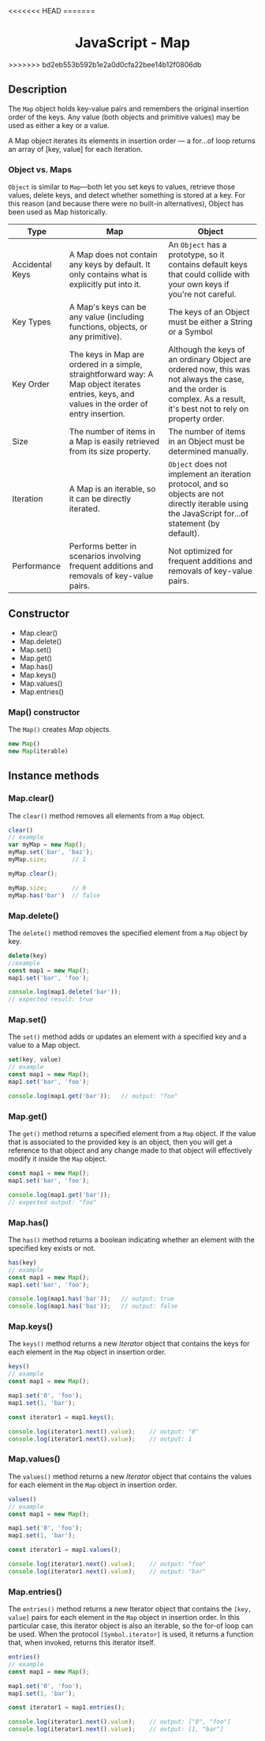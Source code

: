 <link rel="stylesheet" href="https://cdn.jsdelivr.net/npm/bootstrap-icons@1.5.0/font/bootstrap-icons.css">
<<<<<<< HEAD
<link rel="stylesheet" href="../../lib/doc_style.css">
=======
<link rel="stylesheet" href="../source.css">

<h1 style="text-align:center;">JavaScript - Map</h1>
>>>>>>> bd2eb553b592b1e2a0d0cfa22bee14b12f0806db

## Description
The `Map` object holds key-value pairs and remembers the original insertion order of the keys. Any value (both objects and primitive values) may be used as either a key or a value.

A Map object iterates its elements in insertion order — a for...of loop returns an array of [key, value] for each iteration.

### Object vs. Maps
`Object` is similar to `Map`—both let you set keys to values, retrieve those values, delete keys, and detect whether something is stored at a key. For this reason (and because there were no built-in alternatives), Object has been used as Map historically.

| Type | Map | Object |
|------|-----|--------|
|Accidental Keys |A Map does not contain any keys by default. It only contains what is explicitly put into it.|An `Object` has a prototype, so it contains default keys that could collide with your own keys if you're not careful.|
|Key Types|A Map's keys can be any value (including functions, objects, or any primitive).|The keys of an Object must be either a String or a Symbol|
|Key Order|The keys in Map are ordered in a simple, straightforward way: A Map object iterates entries, keys, and values in the order of entry insertion.|Although the keys of an ordinary Object are ordered now, this was not always the case, and the order is complex. As a result, it's best not to rely on property order.|
|Size|The number of items in a Map is easily retrieved from its size property.|The number of items in an Object must be determined manually.|
|Iteration|A Map is an iterable, so it can be directly iterated.|`Object` does not implement an iteration protocol, and so objects are not directly iterable using the JavaScript for...of statement (by default).|
|Performance|Performs better in scenarios involving frequent additions and removals of key-value pairs.|Not optimized for frequent additions and removals of key-value pairs.|

## Constructor
* Map.clear()
* Map.delete()
* Map.set()
* Map.get()
* Map.has()
* Map.keys()
* Map.values()
* Map.entries()

### Map() constructor
The `Map()` creates *Map* objects.
```js
new Map()
new Map(iterable)
```

## Instance methods

### Map.clear()
The `clear()` method removes all elements from a `Map` object.
```js
clear()
// example
var myMap = new Map();
myMap.set('bar', 'baz');
myMap.size;       // 1

myMap.clear();

myMap.size;       // 0
myMap.has('bar')  // false
```

### Map.delete()
The `delete()` method removes the specified element from a `Map` object by key.
```js
delete(key)
//example
const map1 = new Map();
map1.set('bar', 'foo');

console.log(map1.delete('bar'));
// expected result: true
```

### Map.set()
The `set()` method adds or updates an element with a specified key and a value to a Map object.
```js
set(key, value)
// example
const map1 = new Map();
map1.set('bar', 'foo');

console.log(map1.get('bar'));   // output: "foo"
```

### Map.get()
The `get()` method returns a specified element from a `Map` object. If the value that is associated to the provided key is an object, then you will get a reference to that object and any change made to that object will effectively modify it inside the `Map` object.
```js
const map1 = new Map();
map1.set('bar', 'foo');

console.log(map1.get('bar'));
// expected output: "foo"
```

### Map.has()
The `has()` method returns a boolean indicating whether an element with the specified key exists or not.
```js
has(key)
// example
const map1 = new Map();
map1.set('bar', 'foo');

console.log(map1.has('bar'));   // output: true
console.log(map1.has('baz'));   // output: false
```

### Map.keys()
The `keys()` method returns a new *Iterator* object that contains the keys for each element in the `Map` object in insertion order.
```js
keys()
// example
const map1 = new Map();

map1.set('0', 'foo');
map1.set(1, 'bar');

const iterator1 = map1.keys();

console.log(iterator1.next().value);    // output: "0"
console.log(iterator1.next().value);    // output: 1
```

### Map.values()
The `values()` method returns a new *Iterator* object that contains the values for each element in the `Map` object in insertion order.
```js
values()
// example
const map1 = new Map();

map1.set('0', 'foo');
map1.set(1, 'bar');

const iterator1 = map1.values();

console.log(iterator1.next().value);    // output: "foo"
console.log(iterator1.next().value);    // output: "bar"
```

### Map.entries()
The `entries()` method returns a new Iterator object that contains the `[key, value]` pairs for each element in the `Map` object in insertion order. In this particular case, this iterator object is also an iterable, so the for-of loop can be used. When the protocol `[Symbol.iterator]` is used, it returns a function that, when invoked, returns this iterator itself.
```js
entries()
// example
const map1 = new Map();

map1.set('0', 'foo');
map1.set(1, 'bar');

const iterator1 = map1.entries();

console.log(iterator1.next().value);    // output: ["0", "foo"]
console.log(iterator1.next().value);    // output: [1, "bar"]
```

















